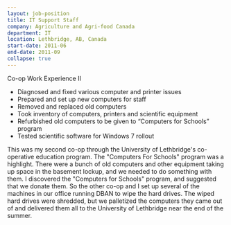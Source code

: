 ```yaml
---
layout: job-position
title: IT Support Staff
company: Agriculture and Agri-food Canada
department: IT
location: Lethbridge, AB, Canada
start-date: 2011-06
end-date: 2011-09
collapse: true
---
```

Co-op Work Experience II
<section class="job-tasks">
<ul>
<li>Diagnosed and fixed various computer and printer issues</li>
<li>Prepared and set up new computers for staff</li>
<li>Removed and replaced old computers</li>
<li>Took inventory of computers, printers and scientific equipment</li>
<li>Refurbished old computers to be given to “Computers for Schools” program</li>
<li>Tested scientific software for Windows 7 rollout</li>
</ul>
</section>

<section class="job-description">
This was my second co-op through the University of Lethbridge's co-operative education program.
The "Computers For Schools" program was a highlight.
There were a bunch of old computers and other equipment taking up space in the basement lockup, and we needed to do something with them.
I discovered the "Computers for Schools" program, and suggested that we donate them.
So the other co-op and I set up several of the machines in our office running DBAN to wipe the hard drives.
The wiped hard drives were shredded, but we palletized the computers they came out of and delivered them all to the University of Lethbridge near the end of the summer.
</section>